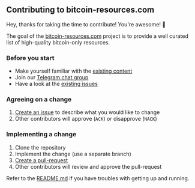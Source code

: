 ## Contributing to bitcoin-resources.com

Hey, thanks for taking the time to contribute! You're awesome! 🎉

The goal of the [bitcoin-resources.com](https://bitcoin-resources.com) project
is to provide a well curated list of high-quality bitcoin-only resources.

### Before you start

* Make yourself familiar with the [existing content](https://bitcoin-resources.com)
* Join our [Telegram chat group](https://t.me/BitcoinResourcesCom)
* Have a look at the [existing issues](https://github.com/bitcoin-resources/bitcoin-resources.github.io/issues)

### Agreeing on a change

1. [Create an issue](https://github.com/bitcoin-resources/bitcoin-resources.github.io/issues) to describe what you would like to change
2. Other contributors will approve (`ACK`) or disapprove (`NACK`)

### Implementing a change

1. Clone the repository
2. Implement the change (use a separate branch)
3. [Create a pull-request](https://github.com/bitcoin-resources/bitcoin-resources.github.io/pulls)
4. Other contributors will review and approve the pull-request

Refer to the [README.md](https://github.com/bitcoin-resources/bitcoin-resources.github.io/blob/master/README.md) if you have troubles with getting up and running.

